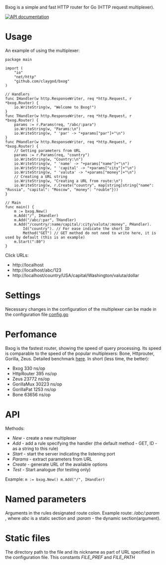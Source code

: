 Bxog is a simple and fast HTTP router for Go (HTTP request multiplexer).

[![API documentation](https://godoc.org/github.com/claygod/Bxog?status.svg)](https://godoc.org/github.com/claygod/Bxog)

# Usage

An example of using the multiplexer:

	package main

	import (
		"io"
		"net/http"
		"github.com/claygod/bxog"
	)

	// Handlers
	func IHandler(w http.ResponseWriter, req *http.Request, r *bxog.Router) {
		io.WriteString(w, "Welcome to Bxog!")
	}
	func THandler(w http.ResponseWriter, req *http.Request, r *bxog.Router) {
		params := r.Params(req, "/abc/:para")
		io.WriteString(w, "Params:\n")
		io.WriteString(w, " 'par' -> "+params["par"]+"\n")
	}
	func PHandler(w http.ResponseWriter, req *http.Request, r *bxog.Router) {
		// Getting parameters from URL
		params := r.Params(req, "country")
		io.WriteString(w, "Country:\n")
		io.WriteString(w, " 'name' -> "+params["name"]+"\n")
		io.WriteString(w, " 'capital' -> "+params["city"]+"\n")
		io.WriteString(w, " 'valuta' -> "+params["money"]+"\n")
		// Creating a URL string
		io.WriteString(w, "Creating a URL from route:\n")
		io.WriteString(w, r.Create("country", map[string]string{"name": "Russia", "capital": "Moscow", "money": "rouble"}))
	}

	// Main
	func main() {
		m := bxog.New()
		m.Add("/", IHandler)
		m.Add("/abc/:par", THandler)
		m.Add("/country/:name/capital/:city/valuta/:money", PHandler).
			Id("country"). // For ease indicate the short ID
			Method("GET") // GET method do not need to write here, it is used by default (this is an example)
		m.Start(":80")
	}


Click URLs:
- http://localhost
- http://localhost/abc/123
- http://localhost/country/USA/capital/Washington/valuta/dollar

# Settings

Necessary changes in the configuration of the multiplexer can be made in the configuration file [config.go](https://github.com/claygod/bxog/config.go)

# Perfomance

Bxog is the fastest router, showing the speed of query processing. Its speed is comparable to the speed of the popular multiplexers: Bone, Httprouter, Gorilla, Zeus.  Detailed benchmark [here](https://github.com/claygod/bxogtest). In short (less time, the better):

- Bxog         330 ns/op
- HttpRouter   395 ns/op
- Zeus       23772 ns/op
- GorillaMux 30223 ns/op
- GorillaPat  1253 ns/op
- Bone       63656 ns/op

# API

Methods:
-  *New* - create a new multiplexer
-  *Add* - add a rule specifying the handler (the default method - GET, ID - as a string to this rule)
-  *Start* - start the server indicating the listening port
-  *Params* - extract parameters from URL
-  *Create* - generate URL of the available options
-  *Test* - Start analogue (for testing only)

Example:
`
	m := bxog.New()
	m.Add("/", IHandler)
`

# Named parameters

Arguments in the rules designated route colon. Example route: */abc/:param* , where *abc* is a static section and *:param* - the dynamic section(argument).

# Static files

The directory path to the file and its nickname as part of URL specified in the configuration file. This constants *FILE_PREF* and *FILE_PATH*
